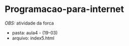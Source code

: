 # Programacao-para-internet
*OBS:* atividade da forca
- pasta: aula4 - (19-03)
- arquivo: index5.html
